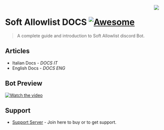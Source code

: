 <img src="icon.png" align="right" />

# Soft Allowlist DOCS [![Awesome](https://camo.githubusercontent.com/3d9beaf849d692cea2ba130f1dbd4a637b4de36eae39da8a484163649b3c0ec5/687474703a2f2f696e63682d63692e6f72672f6769746875622f6477796c2f686170692d617574682d6a7774322e7376673f6272616e63683d6d6173746572)](https://discord.gg/VSD7M5t)
> A complete guide and introduction to Soft Allowlist discord Bot.


## Articles

- Italian Docs - *DOCS IT*
- English Docs - *DOCS ENG*

## Bot Preview
[![Watch the video](https://i.imgur.com/a/3lb6xsa)](https://www.youtube.com/watch?v=cljOrVQFW0w)

## Support

- [Support Server](https://discord.gg/VSD7M5t) - Join here to buy or to get support.


